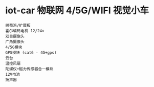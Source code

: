 # iot-car 物联网 4/5G/WIFI 视觉小车

```
树莓派/扩展板
霍尔编码电机 12/24v
双目摄像头
广角摄像头
4/5G模块
GPS模块 (cat6 - 4G+gps)
云台
温控风扇
陀螺仪+磁力传感器合一模块
12V电池
扬声器
```
